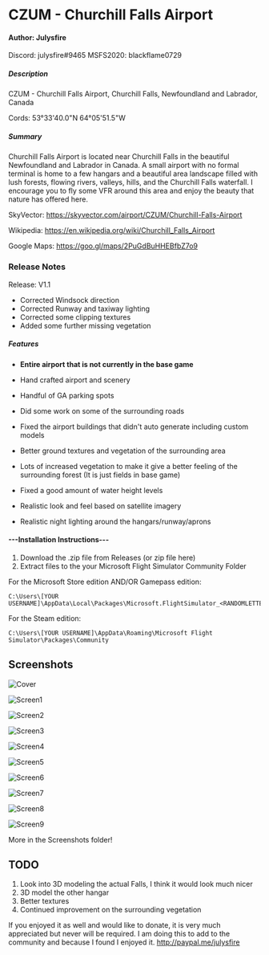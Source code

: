 # CZUM - Churchill Falls Airport
#### Author: Julysfire
Discord: julysfire#9465        MSFS2020: blackflame0729

##### Description
CZUM - Churchill Falls Airport, Churchill Falls, Newfoundland and Labrador, Canada

Cords: 53°33'40.0"N 64°05'51.5"W

##### Summary

Churchill Falls Airport is located near Churchill Falls in the beautiful Newfoundland and Labrador in Canada.  A small airport with no formal terminal is home to a few hangars and a beautiful area landscape filled with lush forests, flowing rivers, valleys, hills, and the Churchill Falls waterfall.  I encourage you to fly some VFR around this area and enjoy the beauty that nature has offered here.

SkyVector: <https://skyvector.com/airport/CZUM/Churchill-Falls-Airport>

Wikipedia: <https://en.wikipedia.org/wiki/Churchill_Falls_Airport>

Google Maps: <https://goo.gl/maps/2PuGdBuHHEBfbZ7o9>

### Release Notes

Release: V1.1

- Corrected Windsock direction
- Corrected Runway and taxiway lighting
- Corrected some clipping textures
- Added some further missing vegetation

##### Features

- **Entire airport that is not currently in the base game**

- Hand crafted airport and scenery
- Handful of GA parking spots
- Did some work on some of the surrounding roads
- Fixed the airport buildings that didn't auto generate including custom models
- Better ground textures and vegetation of the surrounding area
- Lots of increased vegetation to make it give a better feeling of the surrounding forest (It is just fields in base game)
- Fixed a good amount of water height levels
- Realistic look and feel based on satellite imagery
- Realistic night lighting around the hangars/runway/aprons

#### ---Installation Instructions---
1. Download the .zip file from Releases (or zip file here)
2. Extract files to the your Microsoft Flight Simulator Community Folder

For the Microsoft Store edition AND/OR Gamepass edition:

	C:\Users\[YOUR USERNAME]\AppData\Local\Packages\Microsoft.FlightSimulator_<RANDOMLETTERS>\LocalCache\Packages\Community
	
For the Steam edition:

	C:\Users\[YOUR USERNAME]\AppData\Roaming\Microsoft Flight Simulator\Packages\Community

## Screenshots

![Cover](Screenshots/cover.PNG)

![Screen1](Screenshots/d1.PNG)

![Screen2](Screenshots/d2.PNG)

![Screen3](Screenshots/d3.PNG)

![Screen4](Screenshots/d4.PNG)

![Screen5](Screenshots/d5.PNG)

![Screen6](Screenshots/d6.PNG)

![Screen7](Screenshots/d7.PNG)

![Screen8](Screenshots/d8.PNG)

![Screen9](Screenshots/5.PNG)


More in the Screenshots folder!

## TODO

1. Look into 3D modeling the actual Falls, I think it would look much nicer
2. 3D model the other hangar
3. Better textures
4. Continued improvement on the surrounding vegetation


If you enjoyed it as well and would like to donate, it is very much appreciated but never will be required.  I am doing this to add to the community and because I found I enjoyed it.
http://paypal.me/julysfire